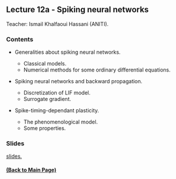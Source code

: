 ## Lecture 12a - Spiking neural networks 
Teacher: Ismail Khalfaoui Hassani (ANITI).

<!--
### Lecture video
View the recorded lecture [here](https://drive.google.com/file/d/1qMh_THQxkKuC1epVvPrQqPTbZ4fvz7gy/view?usp=sharing) (this will only be available for approximately 6 weeks after the course)
-->

### Contents
+ Generalities about spiking neural networks. 
	+ Classical models.
	+ Numerical methods for some ordinary differential equations.
+ Spiking neural networks and backward propagation.
	+ Discretization of LIF model.
	+ Surrogate gradient.

+ Spike-timing-dependant plasticity.
	+ The phenomenological model.
	+ Some properties.

<!--- ### Practical work
+ Spiking neural networks and backward propagation.
	+ [(the link to notebook will be available soon).]( )
+ Spike-timing-dependant plasticity.
	+ [(the link to notebook will be available soon).]( ) --->
### Slides

[slides.](https://docs.google.com/presentation/d/1tUZjS8jIrcxzSCyr2DSnMojk0SglYa_CX6YS3pB1THQ/edit?usp=sharing)

#### [(Back to Main Page)](../index.md)

